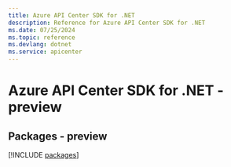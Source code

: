 ```yaml
---
title: Azure API Center SDK for .NET
description: Reference for Azure API Center SDK for .NET
ms.date: 07/25/2024
ms.topic: reference
ms.devlang: dotnet
ms.service: apicenter
---
```

# Azure API Center SDK for .NET - preview
## Packages - preview
[!INCLUDE [packages](api-center-index.md)]